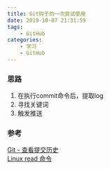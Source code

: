 ```yaml
---
title: Git钩子的一次尝试使用
date: 2019-10-07 21:31:59
tags:
    - GitHub
categories:
    - 学习
    - GitHub
---
```


### 思路
1. 在执行commit命令后，提取log
2. 寻找关键词
3. 触发推送

### 参考
[Git - 查看提交历史](https://www.git-scm.com/book/zh/v2/Git-基础-查看提交历史)  
[Linux read 命令](https://www.runoob.com/linux/linux-comm-read.html)  